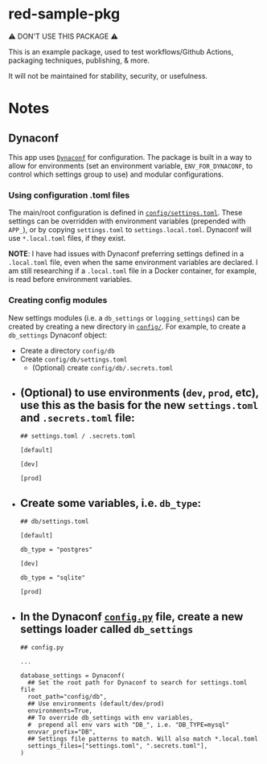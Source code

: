 # red-sample-pkg

⚠️ DON'T USE THIS PACKAGE ⚠️

This is an example package, used to test workflows/Github Actions, packaging techniques, publishing, & more.

It will not be maintained for stability, security, or usefulness.

# Notes

## Dynaconf

This app uses [`Dynaconf`](https://www.dynaconf.com/) for configuration. The package is built in a way to allow for environments (set an environment variable, `ENV_FOR_DYNACONF`, to control which settings group to use) and modular configurations.

### Using configuration .toml files

The main/root configuration is defined in [`config/settings.toml`](./src/config/settings.toml). These settings can be overridden with environment variables (prepended with `APP_`), or by copying `settings.toml` to `settings.local.toml`. Dynaconf will use `*.local.toml` files, if they exist.

**NOTE**: I have had issues with Dynaconf preferring settings defined in a `.local.toml` file, even when the same environment variables are declared. I am still researching if a `.local.toml` file in a Docker container, for example, is read before environment variables.

### Creating config modules

New settings modules (i.e. a `db_settings` or `logging_settings`) can be created by creating a new directory in [`config/`](./src/config). For example, to create a `db_settings` Dynaconf object:

- Create a directory `config/db`
- Create `config/db/settings.toml`
  - (Optional) create `config/db/.secrets.toml`
- (Optional) to use environments (`dev`, `prod`, etc), use this as the basis for the new `settings.toml` and `.secrets.toml` file:
  -
  ```
  ## settings.toml / .secrets.toml

  [default]

  [dev]

  [prod]

  ```
- Create some variables, i.e. `db_type`:
  -
  ```
  ## db/settings.toml

  [default]

  db_type = "postgres"

  [dev]

  db_type = "sqlite"

  [prod]

  ```
- In the Dynaconf [`config.py`](./src/config.py) file, create a new settings loader called `db_settings`
  -
  ```
  ## config.py

  ...

  database_settings = Dynaconf(
    ## Set the root path for Dynaconf to search for settings.toml file
    root_path="config/db",
    ## Use environments (default/dev/prod)
    environments=True,
    ## To override db_settings with env variables,
    #  prepend all env vars with "DB_", i.e. "DB_TYPE=mysql"
    envvar_prefix="DB",
    ## Settings file patterns to match. Will also match *.local.toml
    settings_files=["settings.toml", ".secrets.toml"],
  )
  ```
